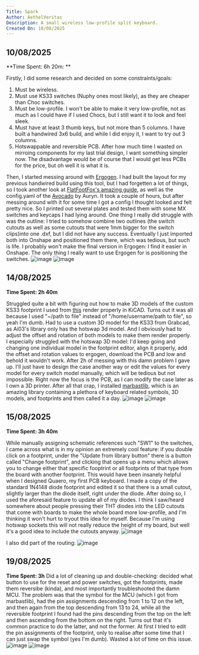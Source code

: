 ```yaml
---
Title: Spark 
Author: AethelVeritas
Description: A small wireless low-profile split keyboard.
Created On: 10/08/2025 
---
```


## 10/08/2025
**Time Spent: 6h 20m: **

Firstly, I did some research and decided on some constraints/goals:
1. Must be wireless.
2. Must use KS33 switches (Nuphy ones most likely), as they are cheaper than Choc switches.
3. Must be low-profile. I won't be able to make it very low-profile, not as much as I could have if I used Chocs, but I still want it to look and feel sleek. 
4. Must have at least 3 thumb keys, but not more than 5 columns. I have built a handwired 3x6 build, and while I did enjoy it, I want to try out 3 columns.
5. Hotswappable and reversible PCB. After how much time I wasted on mirroing components for my last trial design, I want something simpler now. The disadvantage would be of course that I would get less PCBs for the price, but oh well it is what it is.

Then, I started messing around with [Ergogen](https://ergogen.ceoloide.com/). I had built the layout for my previous handwired build using this tool, but I had forgetten a lot of things, so I took another look at [FlatFootFox's amazing guide](https://flatfootfox.com/ergogen-introduction/), as well as the config.yaml of the [Avocado](https://github.com/auryn31/avocado) by Auryn. It took a couple of hours, but after messing around with it for some time I got a config I thought looked and felt pretty nice. So I printed out several plates and tested them  with some MX switches and keycaps I had lying around. One thing I really did struggle with was the outline: I tried to somehow combine two outlines (the switch cutouts as well as some cutouts that were 1mm bigger for the switch clips)into one .dxf, but I did not have any success. Eventually I just imported both into Onshape and positioned them there, which was tedious, but such is life. I probably won't make the final version in Ergogen: I find it easier in Onshape. The only thing I really want to use Ergogen for is positioning the switches. 
![image](pics/test_plates.jpg)
![image](pics/ergogen_layout.jpg)

## 14/08/2025
**Time Spent: 2h 40m**

Struggled quite a bit with figuring out how to make 3D models of the custom KS33 footprint I used from [this](https://github.com/ceoloide/ergogen-footprints) render properly in KiCAD. Turns out it was all because I used "~/path to file" instead of "/home/username/path to file", so yeah I'm dumb. Had to use a custom 3D model for the KS33 from Grabcad, as Ai03's library only has the hotswap 3d model. And I obviously had to adjust the offset and rotation of both models to make them render properly. I especially struggled with the hotswap 3D model: I'd keep going and changing one individual model in the footprint editor, align it properly, add the offset and rotation values to ergogen, download the PCB and low and behold it wouldn't work. After 2h of messing with this damn problem I gave up. I'll just have to design the case another way or edit the values for every model for every switch model manually, which will be tedious but not impossible. Right now the focus is the PCB, as I can modify the case later as I own a 3D printer.
After all that crap, I installed [marbastlib](https://github.com/ebastler/marbastlib), which is an amazing library containing a plethora of keyboard related symbols, 3D models, and footprints and then called it a day.
![image](pics/3Dviewer_misaligned_hotswap.png)
![image](pics/footprinteditor_aligned_hotswap.png) 

## 15/08/2025
**Time Spent: 3h 40m**

While manually assigning schematic references such "SW1" to the switches, I came across what is in my opinion an extremely cool feature: if you double click on a footprint, under the "Update from library button" there is a button called "Change footprint", and clicking that opens up a menu which allows you to change either that specific fooptrint or all footprints of that type from the board with another footprint. This would have been insanely helpful when I designed Quaero, my first PCB keyboard. I made a copy of the standard 1N4148 diode footprint and edited it so that there is a small cutout, slightly larger than the diode itself, right under the diode. After doing so, I used the aforesaid feature to update all of my diodes. I think I saw/heard somewhere about people pressing their THT diodes into the LED cutouts that come with boards to make the whole board more low-profile, and I'm thinking it won't hurt to tryout this idea for myself. Because I'm using hotswap sockets this will not really reduce the height of my board, but well it's a good idea to include the cutouts anyway. 
![image](pics/diode_cutouts.png)

I also did part of the routing:
![image](pics/routing1.png)

## 19/08/2025
**Time Spent: 3h**
Did a lot of cleaning up and double-checking: decided what button to use for the reset and power switches, got the footprints, made them reversibe (kinda), and most importantly troubleshooted the damn MCU. The problem was that the symbol for the MCU (which I got from marbastlib), had the pin assignments descending from 1 to 12 on the left, and then again from the top descending from 13 to 24, while all the reversible footprint I found had the pins descending from the top on the left and then ascending from the bottom on the right. Turns out that it's common practice to do the latter, and not the former. At first I tried to edit the pin assignments of the footprint, only to realise after some time that I can just swap the symbol (yes I'm dumb). Wasted a lot of time on this issue. 
![image](pics/reversibleMCU.png)
![image](pics/wrongMCUsymbol.png)

